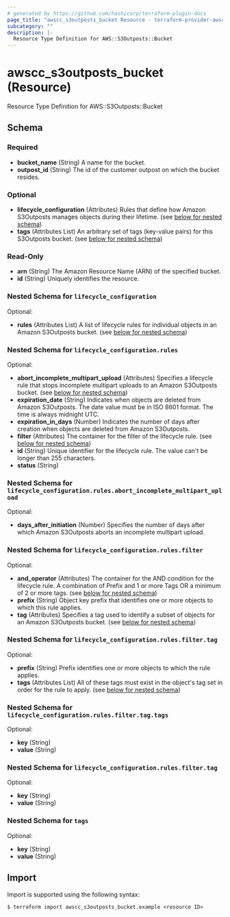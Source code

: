 ```yaml
---
# generated by https://github.com/hashicorp/terraform-plugin-docs
page_title: "awscc_s3outposts_bucket Resource - terraform-provider-awscc"
subcategory: ""
description: |-
  Resource Type Definition for AWS::S3Outposts::Bucket
---
```


# awscc_s3outposts_bucket (Resource)

Resource Type Definition for AWS::S3Outposts::Bucket



<!-- schema generated by tfplugindocs -->
## Schema

### Required

- **bucket_name** (String) A name for the bucket.
- **outpost_id** (String) The id of the customer outpost on which the bucket resides.

### Optional

- **lifecycle_configuration** (Attributes) Rules that define how Amazon S3Outposts manages objects during their lifetime. (see [below for nested schema](#nestedatt--lifecycle_configuration))
- **tags** (Attributes List) An arbitrary set of tags (key-value pairs) for this S3Outposts bucket. (see [below for nested schema](#nestedatt--tags))

### Read-Only

- **arn** (String) The Amazon Resource Name (ARN) of the specified bucket.
- **id** (String) Uniquely identifies the resource.

<a id="nestedatt--lifecycle_configuration"></a>
### Nested Schema for `lifecycle_configuration`

Optional:

- **rules** (Attributes List) A list of lifecycle rules for individual objects in an Amazon S3Outposts bucket. (see [below for nested schema](#nestedatt--lifecycle_configuration--rules))

<a id="nestedatt--lifecycle_configuration--rules"></a>
### Nested Schema for `lifecycle_configuration.rules`

Optional:

- **abort_incomplete_multipart_upload** (Attributes) Specifies a lifecycle rule that stops incomplete multipart uploads to an Amazon S3Outposts bucket. (see [below for nested schema](#nestedatt--lifecycle_configuration--rules--abort_incomplete_multipart_upload))
- **expiration_date** (String) Indicates when objects are deleted from Amazon S3Outposts. The date value must be in ISO 8601 format. The time is always midnight UTC.
- **expiration_in_days** (Number) Indicates the number of days after creation when objects are deleted from Amazon S3Outposts.
- **filter** (Attributes) The container for the filter of the lifecycle rule. (see [below for nested schema](#nestedatt--lifecycle_configuration--rules--filter))
- **id** (String) Unique identifier for the lifecycle rule. The value can't be longer than 255 characters.
- **status** (String)

<a id="nestedatt--lifecycle_configuration--rules--abort_incomplete_multipart_upload"></a>
### Nested Schema for `lifecycle_configuration.rules.abort_incomplete_multipart_upload`

Optional:

- **days_after_initiation** (Number) Specifies the number of days after which Amazon S3Outposts aborts an incomplete multipart upload.


<a id="nestedatt--lifecycle_configuration--rules--filter"></a>
### Nested Schema for `lifecycle_configuration.rules.filter`

Optional:

- **and_operator** (Attributes) The container for the AND condition for the lifecycle rule. A combination of Prefix and 1 or more Tags OR a minimum of 2 or more tags. (see [below for nested schema](#nestedatt--lifecycle_configuration--rules--filter--and_operator))
- **prefix** (String) Object key prefix that identifies one or more objects to which this rule applies.
- **tag** (Attributes) Specifies a tag used to identify a subset of objects for an Amazon S3Outposts bucket. (see [below for nested schema](#nestedatt--lifecycle_configuration--rules--filter--tag))

<a id="nestedatt--lifecycle_configuration--rules--filter--and_operator"></a>
### Nested Schema for `lifecycle_configuration.rules.filter.tag`

Optional:

- **prefix** (String) Prefix identifies one or more objects to which the rule applies.
- **tags** (Attributes List) All of these tags must exist in the object's tag set in order for the rule to apply. (see [below for nested schema](#nestedatt--lifecycle_configuration--rules--filter--tag--tags))

<a id="nestedatt--lifecycle_configuration--rules--filter--tag--tags"></a>
### Nested Schema for `lifecycle_configuration.rules.filter.tag.tags`

Optional:

- **key** (String)
- **value** (String)



<a id="nestedatt--lifecycle_configuration--rules--filter--tag"></a>
### Nested Schema for `lifecycle_configuration.rules.filter.tag`

Optional:

- **key** (String)
- **value** (String)





<a id="nestedatt--tags"></a>
### Nested Schema for `tags`

Optional:

- **key** (String)
- **value** (String)

## Import

Import is supported using the following syntax:

```shell
$ terraform import awscc_s3outposts_bucket.example <resource ID>
```
